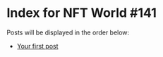 # Index for NFT World #141
Posts will be displayed in the order below:

- [Your first post](./001-first.md)

